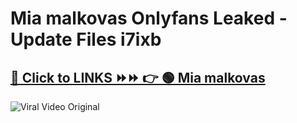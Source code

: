 
 # Mia malkovas Onlyfans Leaked - Update Files i7ixb

## <h2><a href="https://clipsfans.com/Mia_malkovas&ref=git">🔗 Click to LINKS ⏩⏩ 👉 🟢 Mia malkovas </a></h2>

<a href="https://clipsfans.com/Mia_malkovas&ref=git" rel="nofollow" data-target="animated-image.originalLink"><img src="https://i.ibb.co.com/xMMVF88/686577567.gif" alt="Viral Video Original" style="max-width: 100%; display: inline-block;" data-target="animated-image.originalImage"></a>

